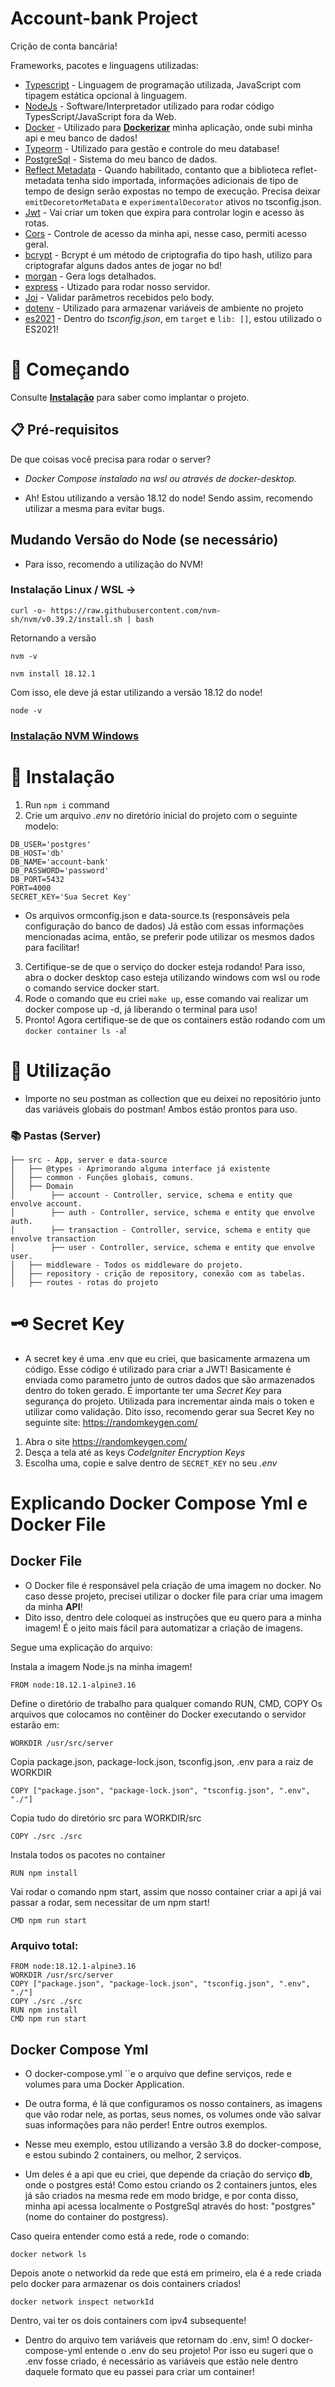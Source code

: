 # Account-bank Project

Crição de conta bancária!

Frameworks, pacotes e linguagens utilizadas:

- [Typescript](https://www.typescriptlang.org/) - Linguagem de programação utilizada, JavaScript com tipagem estática opcional à linguagem.
- [NodeJs](https://nodejs.org/en/) - Software/Interpretador utilizado para rodar código TypesScript/JavaScript fora da Web.
- [Docker](https://docs.docker.com/compose/) - Utilizado para **[Dockerizar](https://medium.com/trainingcenter/dockerizando-sua-aplica%C3%A7%C3%A3o-e18969613f4b)** minha aplicação, onde subi minha api e meu banco de dados!
- [Typeorm](https://medium.com/trainingcenter/dockerizando-sua-aplica%C3%A7%C3%A3o-e18969613f4b) - Utilizado para gestão e controle do meu database!
- [PostgreSql](https://www.postgresql.org/) - Sistema do meu banco de dados.
- [Reflect Metadata](https://www.npmjs.com/package/reflect-metadata) - Quando habilitado, contanto que a biblioteca reflet-metadata tenha sido importada, informações adicionais de tipo de tempo de design serão expostas no tempo de execução. Precisa deixar `emitDecoretorMetaData` e `experimentalDecorator` ativos no tsconfig.json.
- [Jwt](https://github.com/auth0/node-jsonwebtoken) - Vai criar um token que expira para controlar login e acesso às rotas.
- [Cors](https://expressjs.com/en/resources/middleware/cors.html) - Controle de acesso da minha api, nesse caso, permiti acesso geral.
- [bcrypt](https://www.npmjs.com/package/bcrypt) - Bcrypt é um método de criptografia do tipo hash, utilizo para criptografar alguns dados antes de jogar no bd!
- [morgan](https://www.npmjs.com/package/morgan) - Gera logs detalhados.
- [express](https://expressjs.com/pt-br/4x/api.html) - Utizado para rodar nosso servidor.
- [Joi](https://www.npmjs.com/package/@hapi/joi) - Validar parâmetros recebidos pelo body.
- [dotenv](https://www.npmjs.com/package/dotenv) - Utilizado para armazenar variáveis de ambiente no projeto
- [es2021](https://www.ecma-international.org/publications-and-standards/standards/ecma-262/) - Dentro do _tsconfig.json_, em `target` e `lib: []`, estou utilizado o ES2021!

# 🚀 Começando

Consulte **[Instalação](#-instala%C3%A7%C3%A3o)** para saber como implantar o projeto.

## 📋 Pré-requisitos

De que coisas você precisa para rodar o server?

- _Docker Compose instalado na wsl ou através de docker-desktop._

- Ah! Estou utilizando a versão 18.12 do node! Sendo assim, recomendo utilizar a mesma para evitar bugs.

## Mudando Versão do Node (se necessário)

- Para isso, recomendo a utilização do NVM!

### Instalação Linux / WSL ->

```
curl -o- https://raw.githubusercontent.com/nvm-sh/nvm/v0.39.2/install.sh | bash
```

Retornando a versão

```
nvm -v
```

```
nvm install 18.12.1
```

Com isso, ele deve já estar utilizando a versão 18.12 do node!

```
node -v
```

### **[Instalação NVM Windows](https://github.com/coreybutler/nvm-windows)**

# 🔧 Instalação

1. Run `npm i` command
2. Crie um arquivo _.env_ no diretório inicial do projeto com o seguinte modelo:

```
DB_USER='postgres'
DB_HOST='db'
DB_NAME='account-bank'
DB_PASSWORD='password'
DB_PORT=5432
PORT=4000
SECRET_KEY='Sua Secret Key'
```

- Os arquivos ormconfig.json e data-source.ts (responsáveis pela configuração do banco de dados)
  Já estão com essas informações mencionadas acima, então, se preferir pode utilizar os mesmos dados para facilitar!

3. Certifique-se de que o serviço do docker esteja rodando! Para isso, abra o docker desktop caso esteja utilizando windows com wsl ou rode o comando service docker start.
4. Rode o comando que eu criei `make up`, esse comando vai realizar um docker compose up -d, já liberando o terminal para uso!
5. Pronto! Agora certifique-se de que os containers estão rodando com um `docker container ls -a`!

# 🔧 Utilização

- Importe no seu postman as collection que eu deixei no repositório junto das variáveis globais do postman! Ambos estão prontos para uso.

### 📚 Pastas (Server)

```
├── src - App, server e data-source
│   ├── @types - Aprimorando alguma interface já existente
│   ├── common - Funções globais, comuns.
│   ├── Domain
│        ├── account - Controller, service, schema e entity que envolve account.
│        ├── auth - Controller, service, schema e entity que envolve auth.
│        ├── transaction - Controller, service, schema e entity que envolve transaction
│        ├── user - Controller, service, schema e entity que envolve user.
│   ├── middleware - Todos os middleware do projeto.
│   ├── repository - crição de repository, conexão com as tabelas.
│   ├── routes - rotas do projeto

```

# 🗝️ Secret Key

- A secret key é uma .env que eu criei, que basicamente armazena um código. Esse código é utilizado para criar a JWT! Basicamente é enviada como parametro junto de outros dados que são armazenados dentro do token gerado. É importante ter uma _Secret Key_ para segurança do projeto. Utilizada para incrementar ainda mais o token e utilizar como validação. Dito isso, recomendo gerar sua Secret Key no seguinte site: https://randomkeygen.com/

1. Abra o site https://randomkeygen.com/
2. Desça a tela até as keys _CodeIgniter Encryption Keys_
3. Escolha uma, copie e salve dentro de `SECRET_KEY` no seu _.env_

# Explicando Docker Compose Yml e Docker File

## Docker File

- O Docker file é responsável pela criação de uma imagem no docker. No caso desse projeto, precisei utilizar o docker file para criar uma imagem da minha **API**!
- Dito isso, dentro dele coloquei as instruções que eu quero para a minha imagem! É o jeito mais fácil para automatizar a criação de imagens.

Segue uma explicação do arquivo:

Instala a imagem Node.js na minha imagem!

```
FROM node:18.12.1-alpine3.16
```

Define o diretório de trabalho para qualquer comando RUN, CMD, COPY
Os arquivos que colocamos no contêiner do Docker executando o servidor estarão em:

```
WORKDIR /usr/src/server
```

Copia package.json, package-lock.json, tsconfig.json, .env para a raiz de WORKDIR

```
COPY ["package.json", "package-lock.json", "tsconfig.json", ".env", "./"]
```

Copia tudo do diretório src para WORKDIR/src

```
COPY ./src ./src
```

Instala todos os pacotes no container

```
RUN npm install
```

Vai rodar o comando npm start, assim que nosso container criar a api já vai passar a rodar, sem necessitar de um npm start!

```
CMD npm run start
```

### Arquivo total:

```
FROM node:18.12.1-alpine3.16
WORKDIR /usr/src/server
COPY ["package.json", "package-lock.json", "tsconfig.json", ".env", "./"]
COPY ./src ./src
RUN npm install
CMD npm run start
```

## Docker Compose Yml

- O docker-compose.yml ´´e o arquivo que define serviços, rede e volumes para uma Docker Application.
- De outra forma, é lá que configuramos os nosso containers, as imagens que vão rodar nele, as portas, seus nomes, os volumes onde vão salvar suas informações para não perder! Entre outros exemplos.

- Nesse meu exemplo, estou utilizando a versão 3.8 do docker-compose, e estou subindo 2 containers, ou melhor, 2 serviços.
- Um deles é a api que eu criei, que depende da criação do serviço **db**, onde o postgres está! Como estou criando os 2 containers juntos, eles já são criados na mesma rede em modo bridge, e por conta disso, minha api acessa localmente o PostgreSql através do host: "postgres" (nome do container do postgress).

Caso queira entender como está a rede, rode o comando:

```
docker network ls
```

Depois anote o networkid da rede que está em primeiro, ela é a rede criada pelo docker para armazenar os dois containers criados!

```
docker network inspect networkId
```

Dentro, vai ter os dois containers com ipv4 subsequente!

- Dentro do arquivo tem variáveis que retornam do .env, sim! O docker-compose-yml entende o .env do seu projeto! Por isso eu sugeri que o .env fosse criado, é necessário as variáveis que estão nele dentro daquele formato que eu passei para criar um container!
